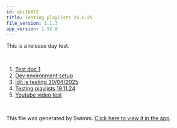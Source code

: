 ```yaml
---
id: qbi1k8f2
title: Testing playlists 25.6.25
file_version: 1.1.3
app_version: 1.52.0
---
```


<!-- Intro - Do not remove this comment -->
This is a release day test.

<br/>

<!-- Steps - Do not remove this comment -->
1. [Test doc 1](test-doc-1.bsukej4c.sw.md)
2. [Dev environment setup](dev-environment-setup.1wh8p6ug.sw.md)
3. [Idit is testing 30/04/2025](idit-is-testing-30042025.1ggafxm8.sw.md)
4. [Testing playlists 19.11.24](testing-playlists-191124.7pde5kyi.pl.sw.md)
5. [Youtube video test](https://www.youtube.com/watch?v=wCu3jyiuwb4 )


<br/>

This file was generated by Swimm. [Click here to view it in the app](https://staging.swimm.cloud/repos/Z2l0aHViJTNBJTNBc21hcnQtbWlycm9yJTNBJTNBSWRpdFllZ2VyU3dpbW0=/playlists/qbi1k8f2).
